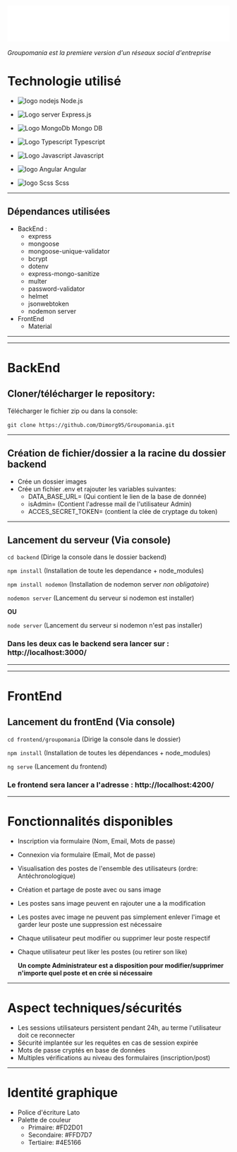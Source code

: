 ![Logo Groupomania](./frontend/groupomania/src/assets/images/icon-left-font-monochrome-white.svg)

_Groupomania est la premiere version d'un réseaux social d'entreprise_

# Technologie utilisé

- <img src="https://img.icons8.com/fluency/344/node-js.png" alt="logo nodejs" width="35px" height="35px"> Node.js

- <img src="https://img.icons8.com/color/344/server.png" alt="Logo server" width="35px" height="35px"> Express.js

- <img src="https://img.icons8.com/color/344/mongodb.png" alt="Logo MongoDb" width="35px" height="35px"> Mongo DB

- <img src="https://img.icons8.com/color/344/typescript.png" alt="Logo Typescript" width="35px" height="35px"> Typescript

- <img src="https://img.icons8.com/color/344/javascript--v1.png" alt="Logo Javascript" width="35px" height="35px"> Javascript

- <img src="https://img.icons8.com/color/344/angularjs.png" alt="logo Angular" width="35px" height="35px"> Angular

- <img src="https://cdn.icon-icons.com/icons2/2107/PNG/512/file_type_scss_icon_130177.png" alt="logo Scss" width="35px" height="35px"> Scss

---

## Dépendances utilisées

- BackEnd :
  - express
  - mongoose
  - mongoose-unique-validator
  - bcrypt
  - dotenv
  - express-mongo-sanitize
  - multer
  - password-validator
  - helmet
  - jsonwebtoken
  - nodemon server
- FrontEnd
  - Material

---

---

# BackEnd

## Cloner/télécharger le repository:

Télécharger le fichier zip ou dans la console:

`git clone https://github.com/Dimorg95/Groupomania.git`

---

## Création de fichier/dossier a la racine du dossier backend

- Crée un dossier images
- Crée un fichier .env et rajouter les variables suivantes:
  - DATA_BASE_URL= (Qui contient le lien de la base de donnée)
  - isAdmin= (Contient l'adresse mail de l'utilisateur Admin)
  - ACCES_SECRET_TOKEN= (contient la clée de cryptage du token)

---

## Lancement du serveur (Via console)

`cd backend` (Dirige la console dans le dossier backend)

`npm install` (Installation de toute les dependance + node_modules)

`npm install nodemon` (Installation de nodemon server _non obligatoire_)

`nodemon server` (Lancement du serveur si nodemon est installer)

**OU**

`node server` (Lancement du serveur si nodemon n'est pas installer)

### Dans les deux cas le backend sera lancer sur : **http://localhost:3000/**

---

---

# FrontEnd

## Lancement du frontEnd (Via console)

`cd frontend/groupomania` (Dirige la console dans le dossier)

`npm install` (Installation de toutes les dépendances + node_modules)

`ng serve` (Lancement du frontend)

### Le frontend sera lancer a l'adresse : **http://localhost:4200/**

---

# Fonctionnalités disponibles

- Inscription via formulaire (Nom, Email, Mots de passe)
- Connexion via formulaire (Email, Mot de passe)
- Visualisation des postes de l'ensemble des utilisateurs (ordre: Antéchronologique)
- Création et partage de poste avec ou sans image
- Les postes sans image peuvent en rajouter une a la modification
- Les postes avec image ne peuvent pas simplement enlever l'image et garder leur poste une suppression est nécessaire
- Chaque utilisateur peut modifier ou supprimer leur poste respectif
- Chaque utilisateur peut liker les postes (ou retirer son like)

  **Un compte Administrateur est a disposition pour modifier/supprimer n'importe quel poste et en crée si nécessaire**

---

# Aspect techniques/sécurités

- Les sessions utilisateurs persistent pendant 24h, au terme l'utilisateur doit ce reconnecter
- Sécurité implantée sur les requêtes en cas de session expirée
- Mots de passe cryptés en base de données
- Multiples vérifications au niveau des formulaires (inscription/post)

---

# Identité graphique

- Police d'écriture Lato
- Palette de couleur
  - Primaire: #FD2D01
  - Secondaire: #FFD7D7
  - Tertiaire: #4E5166
